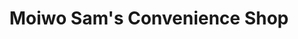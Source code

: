 ---
title: "Moiwo Sam's Convenience Shop"
url: /buedu/moiwo-sams-convenience-shop-sahr-kalah-street/
shop: convenience
---